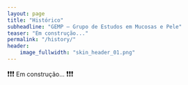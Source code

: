```yaml
---
layout: page
title: "Histórico"
subheadline: "GEMP — Grupo de Estudos em Mucosas e Pele"
teaser: "Em construção..."
permalink: "/history/"
header:
    image_fullwidth: "skin_header_01.png"
---
```


<big>❗❗❗</big> Em construção... <big>❗❗❗</big>